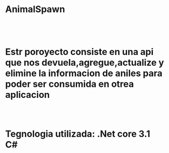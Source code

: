 <h1>AnimalSpawn<h1> <br>

<p>
Estr poroyecto consiste en una api que nos devuela,agregue,actualize y elimine la informacion de aniles para poder ser consumida en otrea aplicacion
</p>

<br>

<p>
Tegnologia utilizada:
.Net core 3.1
C#
</p>
